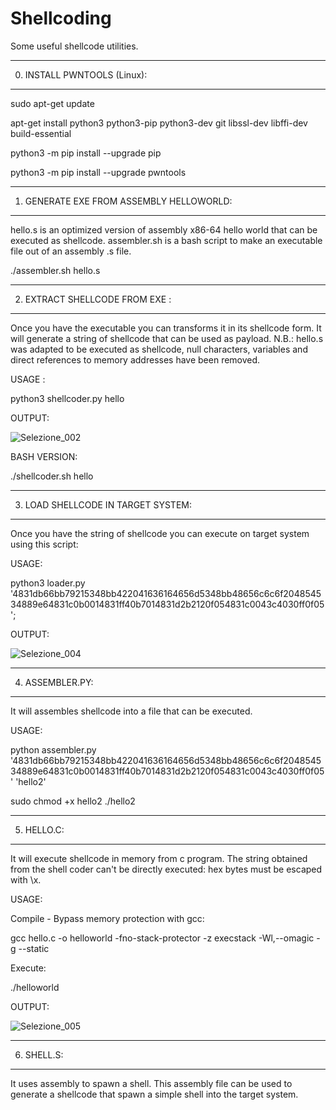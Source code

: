 # Shellcoding

Some useful shellcode utilities.





-------------------------
0) INSTALL PWNTOOLS (Linux):
-------------------------

sudo apt-get update

apt-get install python3 python3-pip python3-dev git libssl-dev libffi-dev build-essential

python3 -m pip install --upgrade pip

python3 -m pip install --upgrade pwntools


-----------------------------------------------
1) GENERATE EXE FROM ASSEMBLY HELLOWORLD:
-----------------------------------------------

hello.s is an optimized version of assembly x86-64 hello world that can be executed as shellcode.
assembler.sh is a bash script to make an executable file out of an assembly .s file. 

./assembler.sh hello.s


-------------------------------
2) EXTRACT SHELLCODE FROM EXE :
-------------------------------

Once you have the executable you can transforms it in its shellcode form.
It will generate a string of shellcode that can be used as payload.
N.B.: hello.s was adapted to be executed as shellcode, null characters, variables and direct references to memory addresses have been removed. 

USAGE : 

python3 shellcoder.py hello

OUTPUT:

![Selezione_002](https://user-images.githubusercontent.com/118491337/202797879-02acb158-c381-44e9-9388-56755de218d8.png)

BASH VERSION:

./shellcoder.sh hello




-----------------------------------
3) LOAD SHELLCODE IN TARGET SYSTEM:
-----------------------------------


Once you have the string of shellcode you can execute on target system using this script:

USAGE:

python3 loader.py '4831db66bb79215348bb422041636164656d5348bb48656c6c6f204854534889e64831c0b0014831ff40b7014831d2b2120f054831c0043c4030ff0f05';

OUTPUT:


![Selezione_004](https://user-images.githubusercontent.com/118491337/202798173-91e139da-e141-4bc0-b188-768db201428a.png)


---------------
4) ASSEMBLER.PY:
---------------

It will assembles shellcode into a file that can be executed.

USAGE:

python assembler.py '4831db66bb79215348bb422041636164656d5348bb48656c6c6f204854534889e64831c0b0014831ff40b7014831d2b2120f054831c0043c4030ff0f05' 'hello2' 


sudo chmod +x hello2
./hello2




-----------
5) HELLO.C:
-----------

It will execute shellcode in memory from c program.
The string obtained from the shell coder can't be directly executed: hex bytes must be escaped with \x.

USAGE:

Compile - Bypass memory protection with gcc:

gcc hello.c -o helloworld -fno-stack-protector -z execstack -Wl,--omagic -g --static

Execute:

./helloworld

OUTPUT:

![Selezione_005](https://user-images.githubusercontent.com/118491337/202802354-85bcc15e-29ed-4afc-85d0-04fc4b9798e2.png)


-----------
6) SHELL.S:
-----------

It uses assembly to spawn a shell. This assembly file can be used to generate a shellcode that spawn a simple shell into the target system.





